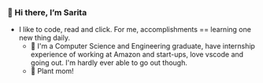 ### 👋 Hi there, I’m Sarita


- I like to code, read and click. For me, accomplishments == learning one new thing daily.
  - 🔭 I'm a Computer Science and Engineering graduate, have internship experience of working at Amazon and start-ups, love vscode and going out. I'm hardly ever able to go out though.
  - 🌱 Plant mom!

<!---
sarita-updraft/sarita-updraft is a ✨ special ✨ repository because its `README.md` (this file) appears on your GitHub profile.
You can click the Preview link to take a look at your changes.
--->

